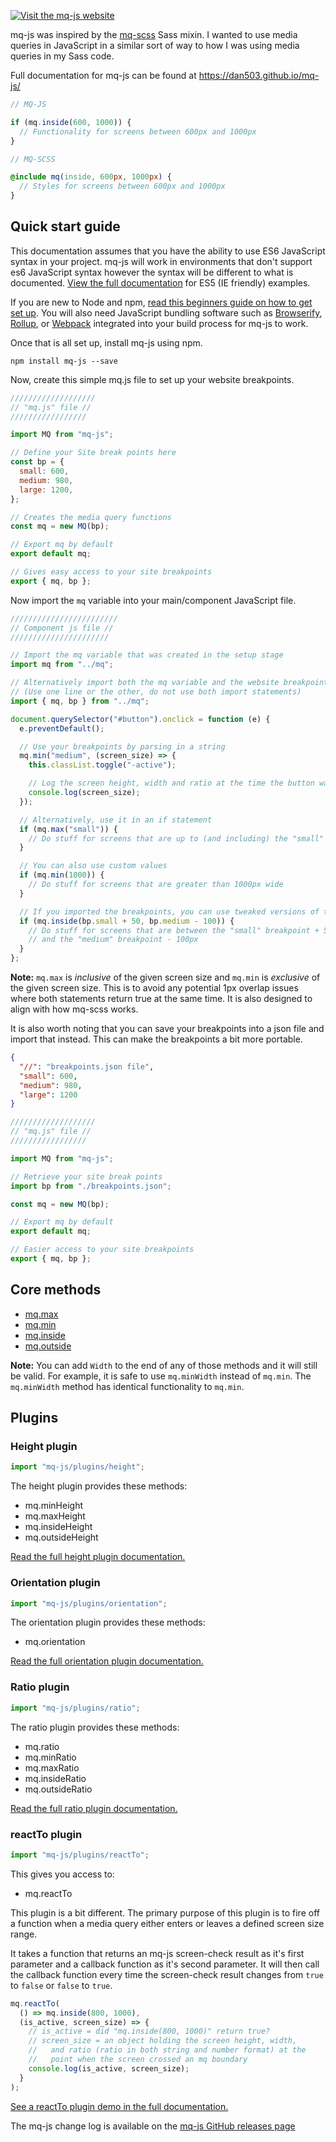 [![Visit the mq-js website](readme-logo-image.jpg)](https://dan503.github.io/mq-js/)

mq-js was inspired by the [mq-scss](https://www.npmjs.com/package/mq-scss) Sass mixin. I wanted to use media queries in JavaScript in a similar sort of way to how I was using media queries in my Sass code.

Full documentation for mq-js can be found at https://dan503.github.io/mq-js/

```js
// MQ-JS

if (mq.inside(600, 1000)) {
  // Functionality for screens between 600px and 1000px
}
```

```scss
// MQ-SCSS

@include mq(inside, 600px, 1000px) {
  // Styles for screens between 600px and 1000px
}
```

## Quick start guide

This documentation assumes that you have the ability to use ES6 JavaScript syntax in your project. mq-js will work in environments that don't support es6 JavaScript syntax however the syntax will be different to what is documented. [View the full documentation](https://dan503.github.io/mq-js/#quick-start) for ES5 (IE friendly) examples.

If you are new to Node and npm, [read this beginners guide on how to get set up](https://codeburst.io/getting-started-with-node-js-a-beginners-guide-b03e25bca71b). You will also need JavaScript bundling software such as [Browserify](http://browserify.org/), [Rollup](https://rollupjs.org/guide/en), or [Webpack](https://webpack.js.org/) integrated into your build process for mq-js to work.

Once that is all set up, install mq-js using npm.

    npm install mq-js --save

Now, create this simple mq.js file to set up your website breakpoints.

```js
///////////////////
// "mq.js" file //
/////////////////

import MQ from "mq-js";

// Define your Site break points here
const bp = {
  small: 600,
  medium: 980,
  large: 1200,
};

// Creates the media query functions
const mq = new MQ(bp);

// Export mq by default
export default mq;

// Gives easy access to your site breakpoints
export { mq, bp };
```

Now import the `mq` variable into your main/component JavaScript file.

```js
////////////////////////
// Component js file //
//////////////////////

// Import the mq variable that was created in the setup stage
import mq from "../mq";

// Alternatively import both the mq variable and the website breakpoints
// (Use one line or the other, do not use both import statements)
import { mq, bp } from "../mq";

document.querySelector("#button").onclick = function (e) {
  e.preventDefault();

  // Use your breakpoints by parsing in a string
  mq.min("medium", (screen_size) => {
    this.classList.toggle("-active");

    // Log the screen height, width and ratio at the time the button was clicked
    console.log(screen_size);
  });

  // Alternatively, use it in an if statement
  if (mq.max("small")) {
    // Do stuff for screens that are up to (and including) the "small" breakpoint width
  }

  // You can also use custom values
  if (mq.min(1000)) {
    // Do stuff for screens that are greater than 1000px wide
  }

  // If you imported the breakpoints, you can use tweaked versions of them
  if (mq.inside(bp.small + 50, bp.medium - 100)) {
    // Do stuff for screens that are between the "small" breakpoint + 50px
    // and the "medium" breakpoint - 100px
  }
};
```

**Note:** `mq.max` is _inclusive_ of the given screen size and `mq.min` is _exclusive_ of the given screen size. This is to avoid any potential 1px overlap issues where both statements return true at the same time. It is also designed to align with how mq-scss works.

It is also worth noting that you can save your breakpoints into a json file and import that instead. This can make the breakpoints a bit more portable.

```json
{
  "//": "breakpoints.json file",
  "small": 600,
  "medium": 980,
  "large": 1200
}
```

```js
///////////////////
// "mq.js" file //
/////////////////

import MQ from "mq-js";

// Retrieve your site break points
import bp from "./breakpoints.json";

const mq = new MQ(bp);

// Export mq by default
export default mq;

// Easier access to your site breakpoints
export { mq, bp };
```

## Core methods

- [mq.max](https://dan503.github.io/mq-js/#mq-max)
- [mq.min](https://dan503.github.io/mq-js/#mq-min)
- [mq.inside](https://dan503.github.io/mq-js/#mq-inside)
- [mq.outside](https://dan503.github.io/mq-js/#mq-outside)

**Note:** You can add `Width` to the end of any of those methods and it will still be valid. For example, it is safe to use `mq.minWidth` instead of `mq.min`. The `mq.minWidth` method has identical functionality to `mq.min`.

## Plugins

### Height plugin

```js
import "mq-js/plugins/height";
```

The height plugin provides these methods:

- mq.minHeight
- mq.maxHeight
- mq.insideHeight
- mq.outsideHeight

[Read the full height plugin documentation.](https://dan503.github.io/mq-js/#height-plugin)

### Orientation plugin

```js
import "mq-js/plugins/orientation";
```

The orientation plugin provides these methods:

- mq.orientation

[Read the full orientation plugin documentation.](https://dan503.github.io/mq-js/#orientation-plugin)

### Ratio plugin

```js
import "mq-js/plugins/ratio";
```

The ratio plugin provides these methods:

- mq.ratio
- mq.minRatio
- mq.maxRatio
- mq.insideRatio
- mq.outsideRatio

[Read the full ratio plugin documentation.](https://dan503.github.io/mq-js/#ratio-plugin)

### reactTo plugin

```js
import "mq-js/plugins/reactTo";
```

This gives you access to:

- mq.reactTo

This plugin is a bit different. The primary purpose of this plugin is to fire off a function when a media query either enters or leaves a defined screen size range.

It takes a function that returns an mq-js screen-check result as it's first parameter and a callback function as it's second parameter. It will then call the callback function every time the screen-check result changes from `true` to `false` or `false` to `true`.

```js
mq.reactTo(
  () => mq.inside(800, 1000),
  (is_active, screen_size) => {
    // is_active = did "mq.inside(800, 1000)" return true?
    // screen_size = an object holding the screen height, width,
    //   and ratio (ratio in both string and number format) at the
    //   point when the screen crossed an mq boundary
    console.log(is_active, screen_size);
  }
);
```

[See a reactTo plugin demo in the full documentation.](https://dan503.github.io/mq-js/#reactto-plugin)

The mq-js change log is available on the [mq-js GitHub releases page](https://github.com/Dan503/mq-js/releases)
